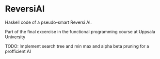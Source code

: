 # ReversiAI

Haskell code of a pseudo-smart Reversi AI. 

Part of the final excercise in the functional programming course at Uppsala University

TODO:
Implement search tree and min max and alpha beta pruning for a profficient AI
